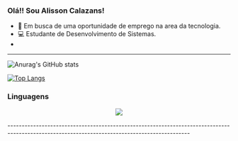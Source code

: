 ### Olá!! Sou Alisson Calazans!

* 👔 Em busca de uma oportunidade de emprego na area da tecnologia.
* 💻 Estudante de Desenvolvimento de Sistemas.
* 

-------------------------------------------------------------------------------------------------------------------------------------
![Anurag's GitHub stats](https://github-readme-stats.vercel.app/api?username=AlissonCalazans&show_icons=true&theme=gruvbox&bg_color=000)

[![Top Langs](https://github-readme-stats.vercel.app/api/top-langs/?username=anuraghazra&layout=compact&theme=gruvbox&bg_color=000)](https://github.com/anuraghazra/github-readme-stats)
### Linguagens

<p align="center">
  <a href="#">
    <img src="https://skillicons.dev/icons?i=react,html,c,postgres,mysql,postgres,bootstrap,css" />
  </a>
</p>
----------------------------------------------------------------------------------------------------------------------------------------------
